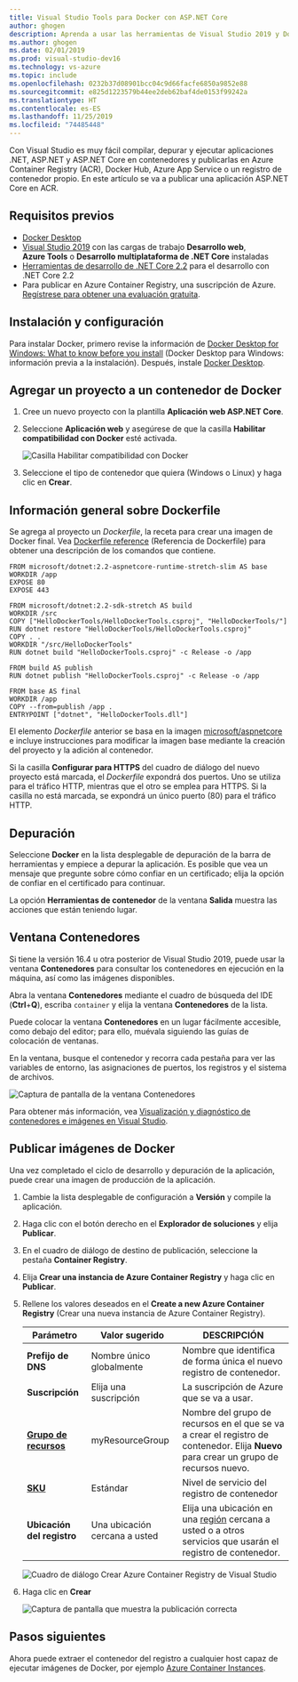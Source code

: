 ```yaml
---
title: Visual Studio Tools para Docker con ASP.NET Core
author: ghogen
description: Aprenda a usar las herramientas de Visual Studio 2019 y Docker para Windows
ms.author: ghogen
ms.date: 02/01/2019
ms.prod: visual-studio-dev16
ms.technology: vs-azure
ms.topic: include
ms.openlocfilehash: 0232b37d08901bcc04c9d66facfe6850a9852e88
ms.sourcegitcommit: e825d1223579b44ee2deb62baf4de0153f99242a
ms.translationtype: HT
ms.contentlocale: es-ES
ms.lasthandoff: 11/25/2019
ms.locfileid: "74485448"
---
```

Con Visual Studio es muy fácil compilar, depurar y ejecutar aplicaciones .NET, ASP.NET y ASP.NET Core en contenedores y publicarlas en Azure Container Registry (ACR), Docker Hub, Azure App Service o un registro de contenedor propio. En este artículo se va a publicar una aplicación ASP.NET Core en ACR.

## <a name="prerequisites"></a>Requisitos previos

* [Docker Desktop](https://hub.docker.com/editions/community/docker-ce-desktop-windows)
* [Visual Studio 2019](https://visualstudio.microsoft.com/downloads) con las cargas de trabajo **Desarrollo web**, **Azure Tools** o **Desarrollo multiplataforma de .NET Core** instaladas
* [Herramientas de desarrollo de .NET Core 2.2](https://dotnet.microsoft.com/download/dotnet-core/2.2) para el desarrollo con .NET Core 2.2
* Para publicar en Azure Container Registry, una suscripción de Azure. [Regístrese para obtener una evaluación gratuita](https://azure.microsoft.com/offers/ms-azr-0044p/).

## <a name="installation-and-setup"></a>Instalación y configuración

Para instalar Docker, primero revise la información de [Docker Desktop for Windows: What to know before you install](https://docs.docker.com/docker-for-windows/install/#what-to-know-before-you-install) (Docker Desktop para Windows: información previa a la instalación). Después, instale [Docker Desktop](https://hub.docker.com/editions/community/docker-ce-desktop-windows).

## <a name="add-a-project-to-a-docker-container"></a>Agregar un proyecto a un contenedor de Docker

1. Cree un nuevo proyecto con la plantilla **Aplicación web ASP.NET Core**.
1. Seleccione **Aplicación web** y asegúrese de que la casilla **Habilitar compatibilidad con Docker** esté activada.

   ![Casilla Habilitar compatibilidad con Docker](../../media/container-tools/vs-2019/create-new-web-application.PNG)

1. Seleccione el tipo de contenedor que quiera (Windows o Linux) y haga clic en **Crear**.

## <a name="dockerfile-overview"></a>Información general sobre Dockerfile

Se agrega al proyecto un *Dockerfile*, la receta para crear una imagen de Docker final. Vea [Dockerfile reference](https://docs.docker.com/engine/reference/builder/) (Referencia de Dockerfile) para obtener una descripción de los comandos que contiene.

```
FROM microsoft/dotnet:2.2-aspnetcore-runtime-stretch-slim AS base
WORKDIR /app
EXPOSE 80
EXPOSE 443

FROM microsoft/dotnet:2.2-sdk-stretch AS build
WORKDIR /src
COPY ["HelloDockerTools/HelloDockerTools.csproj", "HelloDockerTools/"]
RUN dotnet restore "HelloDockerTools/HelloDockerTools.csproj"
COPY . .
WORKDIR "/src/HelloDockerTools"
RUN dotnet build "HelloDockerTools.csproj" -c Release -o /app

FROM build AS publish
RUN dotnet publish "HelloDockerTools.csproj" -c Release -o /app

FROM base AS final
WORKDIR /app
COPY --from=publish /app .
ENTRYPOINT ["dotnet", "HelloDockerTools.dll"]
```

El elemento *Dockerfile* anterior se basa en la imagen [microsoft/aspnetcore](https://hub.docker.com/r/microsoft/aspnetcore/) e incluye instrucciones para modificar la imagen base mediante la creación del proyecto y la adición al contenedor.

Si la casilla **Configurar para HTTPS** del cuadro de diálogo del nuevo proyecto está marcada, el *Dockerfile* expondrá dos puertos. Uno se utiliza para el tráfico HTTP, mientras que el otro se emplea para HTTPS. Si la casilla no está marcada, se expondrá un único puerto (80) para el tráfico HTTP.

## <a name="debug"></a>Depuración

Seleccione **Docker** en la lista desplegable de depuración de la barra de herramientas y empiece a depurar la aplicación. Es posible que vea un mensaje que pregunte sobre cómo confiar en un certificado; elija la opción de confiar en el certificado para continuar.

La opción **Herramientas de contenedor** de la ventana **Salida** muestra las acciones que están teniendo lugar.

## <a name="containers-window"></a>Ventana Contenedores

Si tiene la versión 16.4 u otra posterior de Visual Studio 2019, puede usar la ventana **Contenedores** para consultar los contenedores en ejecución en la máquina, así como las imágenes disponibles.

Abra la ventana **Contenedores** mediante el cuadro de búsqueda del IDE (**Ctrl**+**Q**), escriba `container` y elija la ventana **Contenedores** de la lista.

Puede colocar la ventana **Contenedores** en un lugar fácilmente accesible, como debajo del editor; para ello, muévala siguiendo las guías de colocación de ventanas.

En la ventana, busque el contenedor y recorra cada pestaña para ver las variables de entorno, las asignaciones de puertos, los registros y el sistema de archivos.

![Captura de pantalla de la ventana Contenedores](../../media/overview/vs-2019/container-tools-window.png)

Para obtener más información, vea [Visualización y diagnóstico de contenedores e imágenes en Visual Studio](../../view-and-diagnose-containers.md).

## <a name="publish-docker-images"></a>Publicar imágenes de Docker

Una vez completado el ciclo de desarrollo y depuración de la aplicación, puede crear una imagen de producción de la aplicación.

1. Cambie la lista desplegable de configuración a **Versión** y compile la aplicación.
1. Haga clic con el botón derecho en el **Explorador de soluciones** y elija **Publicar**.
1. En el cuadro de diálogo de destino de publicación, seleccione la pestaña **Container Registry**.
1. Elija **Crear una instancia de Azure Container Registry** y haga clic en **Publicar**.
1. Rellene los valores deseados en el **Create a new Azure Container Registry** (Crear una nueva instancia de Azure Container Registry).

    | Parámetro      | Valor sugerido  | DESCRIPCIÓN                                |
    | ------------ |  ------- | -------------------------------------------------- |
    | **Prefijo de DNS** | Nombre único globalmente | Nombre que identifica de forma única el nuevo registro de contenedor. |
    | **Suscripción** | Elija una suscripción | La suscripción de Azure que se va a usar. |
    | **[Grupo de recursos](/azure/azure-resource-manager/resource-group-overview)** | myResourceGroup |  Nombre del grupo de recursos en el que se va a crear el registro de contenedor. Elija **Nuevo** para crear un grupo de recursos nuevo.|
    | **[SKU](https://docs.microsoft.com/azure/container-registry/container-registry-skus)** | Estándar | Nivel de servicio del registro de contenedor  |
    | **Ubicación del registro** | Una ubicación cercana a usted | Elija una ubicación en una [región](https://azure.microsoft.com/regions/) cercana a usted o a otros servicios que usarán el registro de contenedor. |

    ![Cuadro de diálogo Crear Azure Container Registry de Visual Studio][0]

1. Haga clic en **Crear**

   ![Captura de pantalla que muestra la publicación correcta](../../media/container-tools/publish-succeeded.png)

## <a name="next-steps"></a>Pasos siguientes

Ahora puede extraer el contenedor del registro a cualquier host capaz de ejecutar imágenes de Docker, por ejemplo [Azure Container Instances](/azure/container-instances/container-instances-tutorial-deploy-app).

[0]:../../media/hosting-web-apps-in-docker/vs-acr-provisioning-dialog-2019.png
